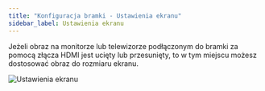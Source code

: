 ```yaml
---
title: "Konfiguracja bramki - Ustawienia ekranu"
sidebar_label: Ustawienia ekranu
---
```


Jeżeli obraz na monitorze lub telewizorze podłączonym do bramki za pomocą złącza HDMI jest ucięty lub przesunięty, to w tym miejscu możesz dostosować obraz do rozmiaru ekranu.

![Ustawienia ekranu](/img/en/bramka/config_ais_dom_section3.png)
